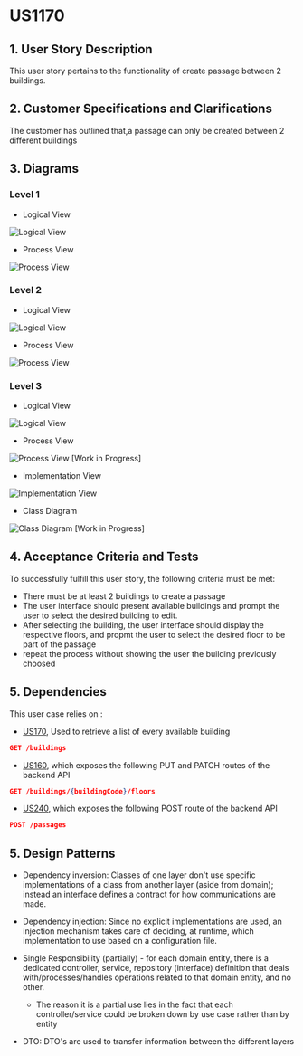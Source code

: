 # US1170

## 1. User Story Description

This user story pertains to the functionality of create passage between 2 buildings.

## 2. Customer Specifications and Clarifications

The customer has outlined that,a passage can only be created between 2 different buildings

## 3. Diagrams

### Level 1

- Logical View

![Logical View](../general-purpose/level1/logical-view.svg)

- Process View

![Process View](./level1/process-view.svg)

### Level 2

- Logical View

![Logical View](../general-purpose/level2/logical-view.svg)

- Process View

![Process View](./level2/process-view.svg)

### Level 3

- Logical View

![Logical View](../general-purpose/level3/logical-view.svg)

- Process View

![Process View](./level3/process-view.svg) [Work in Progress]

- Implementation View

![Implementation View](../general-purpose/level3/implementation-view.svg)

- Class Diagram

![Class Diagram](./level3/class-diagram.svg) [Work in Progress]

## 4. Acceptance Criteria and Tests

To successfully fulfill this user story, the following criteria must be met:

- There must be at least 2 buildings to create a passage
- The user interface should present available buildings and prompt the user to select the desired building to edit.
- After selecting the building, the user interface should display the respective floors, and propmt the user to select the desired floor to be part of the passage
- repeat the process without showing the user the building previously choosed

## 5. Dependencies

This user case relies on :

- [US170](../us170), Used to retrieve a list of every available building

```json
GET /buildings
```

- [US160](../us210), which exposes the following PUT and PATCH routes of the backend API

```json
GET /buildings/{buildingCode}/floors
```

- [US240](../us240), which exposes the following POST route of the backend API

```json
POST /passages
```

## 5. Design Patterns

- Dependency inversion: Classes of one layer don't use specific implementations of a class from another layer (aside from domain); instead an interface defines a contract for how communications are made.

- Dependency injection: Since no explicit implementations are used, an injection mechanism takes care of deciding, at runtime, which implementation to use based on a configuration file.

- Single Responsibility (partially) - for each domain entity, there is a dedicated controller, service, repository (interface) definition that deals with/processes/handles operations related to that domain entity, and no other.
  - The reason it is a partial use lies in the fact that each controller/service could be broken down by use case rather than by entity

- DTO: DTO's are used to transfer information between the different layers
